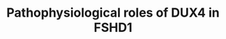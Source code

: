 ---
annotations:
- id: DOID:11727
  type: Disease Ontology
  value: facioscapulohumeral muscular dystrophy
authors:
- BTJvanDijl
- Egonw
- Jmillanacosta
- Khanspers
description: 'DUX4 downstream signaling in FSHD. Low D4Z4 subunit methylation, which
  is caused either by low amount of D4Z4 subunits combined with a permissive 4q haplotype,
  or a mutation in genes involved with D4Z4 methylation, results in the expression
  of DUX4. Normally, DUX4 is only expressed during embryogenesis, after which it is
  silenced. Abnormal activation of DUX4 after silencing results in the muscle disease
  known as facioscapulohumeral muscular dystrophy, or FSHD. '
last-edited: 2023-07-08
organisms:
- Homo sapiens
redirect_from:
- /index.php/Pathway:WP5342
- /instance/WP5342
- /instance/WP5342_r126930
revision: r126930
schema-jsonld:
- '@context': https://schema.org/
  '@id': https://wikipathways.github.io/pathways/WP5342.html
  '@type': Dataset
  creator:
    '@type': Organization
    name: WikiPathways
  description: 'DUX4 downstream signaling in FSHD. Low D4Z4 subunit methylation, which
    is caused either by low amount of D4Z4 subunits combined with a permissive 4q
    haplotype, or a mutation in genes involved with D4Z4 methylation, results in the
    expression of DUX4. Normally, DUX4 is only expressed during embryogenesis, after
    which it is silenced. Abnormal activation of DUX4 after silencing results in the
    muscle disease known as facioscapulohumeral muscular dystrophy, or FSHD. '
  keywords:
  - ADRB2
  - CDKN1A
  - DUX4
  - E2
  - ESR2
  - H3.X
  - H3.Y
  - MAFbx
  - MURF1
  - MYC
  - MYF5
  - MYOD1
  - MYOG
  - P300
  - PAX7
  - PGC1A
  - RET
  - UPF1
  - VEGFA
  - cAMP
  license: CC0
  name: Pathophysiological roles of DUX4 in FSHD1
seo: CreativeWork
title: Pathophysiological roles of DUX4 in FSHD1
wpid: WP5342
---